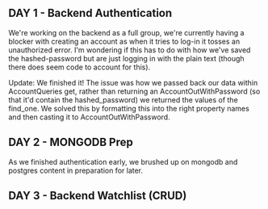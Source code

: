 ## DAY 1 - Backend Authentication
We're working on the backend as a full group, we're currently having a blocker with creating an account as when it tries to log-in it tosses an unauthorized error. I'm wondering if this has to do with how we've saved the hashed-password but are just logging in with the plain text (though there does seem code to account for this).

Update: We finished it! The issue was how we passed back our data within AccountQueries get, rather than returning an AccountOutWithPassword (so that it'd contain the hashed_password) we returned the values of the find_one. We solved this by formatting this into the right property names and then casting it to AccountOutWithPassword.

## DAY 2 - MONGODB Prep
As we finished authentication early, we brushed up on mongodb and postgres content in preparation for later.

## DAY 3 - Backend Watchlist (CRUD)
